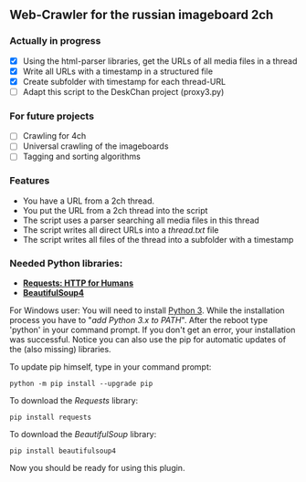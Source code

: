 ## Web-Crawler for the russian imageboard 2ch

### Actually in progress
- [x] Using the html-parser libraries, get the URLs of all media files in a thread
- [x] Write all URLs with a timestamp in a structured file
- [x] Create subfolder with timestamp for each thread-URL
- [ ] Adapt this script to the DeskChan project (proxy3.py)

### For future projects
- [ ] Crawling for 4ch
- [ ] Universal crawling of the imageboards
- [ ] Tagging and sorting algorithms

### Features
* You have a URL from a 2ch thread.
* You put the URL from a 2ch thread into the script
* The script uses a parser searching all media files in this thread
* The script writes all direct URLs into a *thread.txt* file
* The script writes all files of the thread into a subfolder with a timestamp

### Needed Python libraries:
* [__Requests: HTTP for Humans__](http://docs.python-requests.org/en/master/user/install/#install)
* [__BeautifulSoup4__](https://www.crummy.com/software/BeautifulSoup/bs4/doc/#installing-beautiful-soup)

For Windows user: You will need to install [Python 3](https://www.python.org/downloads/release/python-370/).
While the installation process you have to "*add Python 3.x to PATH*". After the reboot type 'python' in your command prompt.
If you don't get an error, your installation was successful.
Notice you can also use the pip for automatic updates of the (also missing) libraries.

To update pip himself, type in your command prompt:
```
python -m pip install --upgrade pip
```

To download the *Requests* library:
```
pip install requests
```

To download the *BeautifulSoup* library:
```
pip install beautifulsoup4
```

Now you should be ready for using this plugin.


